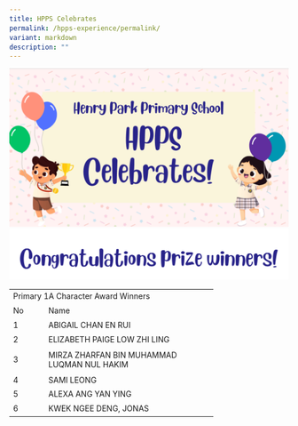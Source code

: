 ```yaml
---
title: HPPS Celebrates
permalink: /hpps-experience/permalink/
variant: markdown
description: ""
---
```

![](/images/HPPS_Celebrates.png)
![](/images/congrats.png)
  
<table style="border-collapse:
 collapse;width:276pt" width="367" cellspacing="0" cellpadding="0" border="0"><colgroup><col style="width:49pt" width="65"> <col style="mso-width-source:userset;mso-width-alt:10542;width:227pt" width="302"></colgroup><tbody><tr style="height:15.5pt" height="21"><td style="height:15.5pt;width:276pt" width="367" class="xl68" height="21" colspan="2">Primary 1A Character Award Winners</td></tr><tr style="height:15.5pt" height="21"><td style="height:15.5pt;border-top:none" class="xl65" height="21">No</td><td style="border-top:none;border-left:none" class="xl66">Name</td></tr><tr style="height:15.5pt" height="21"><td style="height:15.5pt;border-top:none" class="xl65" height="21">1</td><td style="border-top:none;border-left:none;width:227pt" width="302" class="xl67">ABIGAIL CHAN EN RUI</td></tr><tr style="height:15.5pt" height="21"><td style="height:15.5pt;border-top:none" class="xl65" height="21">2</td><td style="border-top:none;border-left:none;width:227pt" width="302" class="xl67">ELIZABETH PAIGE LOW ZHI LING</td></tr><tr style="height:31.0pt" height="41"><td style="height:31.0pt;border-top:none" class="xl65" height="41">3</td><td style="border-top:none;border-left:none;width:227pt" width="302" class="xl67">MIRZA ZHARFAN BIN MUHAMMAD LUQMAN NUL HAKIM</td></tr><tr style="height:15.5pt" height="21"><td style="height:15.5pt;border-top:none" class="xl65" height="21">4</td><td style="border-top:none;border-left:none;width:227pt" width="302" class="xl67">SAMI LEONG</td></tr><tr style="height:15.5pt" height="21"><td style="height:15.5pt;border-top:none" class="xl65" height="21">5</td><td style="border-top:none;border-left:none;width:227pt" width="302" class="xl67">ALEXA ANG YAN YING</td></tr><tr style="height:15.5pt" height="21"><td style="height:15.5pt;border-top:none" class="xl65" height="21">6</td><td style="border-top:none;border-left:none;width:227pt" width="302" class="xl67">KWEK NGEE DENG, JONAS</td></tr></tbody></table>